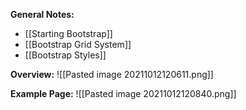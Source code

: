 **General Notes:**
*   [[Starting Bootstrap]]
*   [[Bootstrap Grid System]]
*   [[Bootstrap Styles]]

**Overview:**
![[Pasted image 20211012120611.png]]

**Example Page:**
![[Pasted image 20211012120840.png]]